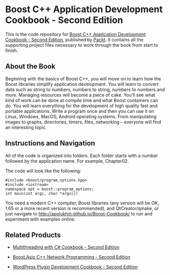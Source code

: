 # Boost C++ Application Development Cookbook - Second Edition
This is the code repository for [Boost C++ Application Development Cookbook - Second Edition](https://www.packtpub.com/application-development/boost-c-application-development-cookbook-second-edition?utm_source=github&utm_medium=repository&utm_campaign=9781787282247), published by [Packt](https://www.packtpub.com/?utm_source=github). It contains all the supporting project files necessary to work through the book from start to finish.
## About the Book
Beginning with the basics of Boost C++, you will move on to learn how the Boost libraries simplify application development. You will learn to convert data such as string to numbers, numbers to string, numbers to numbers and more. Managing resources will become a piece of cake. You’ll see what kind of work can be done at compile time and what Boost containers can do. You will learn everything for the development of high quality fast and portable applications. Write a program once and then you can use it on Linux, Windows, MacOS, Android operating systems. From manipulating images to graphs, directories, timers, files, networking – everyone will find an interesting topic.


## Instructions and Navigation
All of the code is organized into folders. Each folder starts with a number followed by the application name. For example, Chapter02.



The code will look like the following:
```
#include <boost/program_options.hpp>
#include <iostream>
namespace opt = boost::program_options;
int main(int argc, char *argv[])
```

You need a modern C++ compiler, Boost libraries (any version will be OK, 1.65 or a more recent version is recommended), and QtCreator/qmake, or just navigate to http://apolukhin.github.io/Boost-Cookbook/ to run and experiment with examples online.

## Related Products
* [Multithreading with C# Cookbook - Second Edition](https://www.packtpub.com/application-development/multithreading-c-cookbook-second-edition?utm_source=github&utm_medium=repository&utm_campaign=9781785881251)

* [Boost.Asio C++ Network Programming - Second Edition](https://www.packtpub.com/networking-and-servers/boostasio-c-network-programming-second-edition?utm_source=github&utm_medium=repository&utm_campaign=9781785283079)

* [WordPress Plugin Development Cookbook - Second Edition](https://www.packtpub.com/web-development/wordpress-plugin-development-cookbook-second-edition?utm_source=github&utm_medium=repository&utm_campaign=9781788291187)

